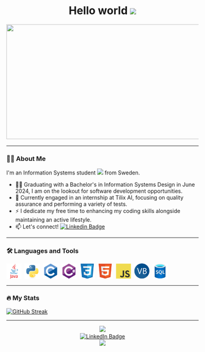 <!---https://www.sitepoint.com/github-profile-readme/--->
<div id="header" align="center">
  <h1>
    Hello world
    <img src="https://media.giphy.com/media/hvRJCLFzcasrR4ia7z/giphy.gif" width="30px"/>
  </h1>
  <div align="center">
    <img src="https://media.giphy.com/media/dWesBcTLavkZuG35MI/giphy.gif" width="600" height="300"/>
  </div>
</div>

---

### :man_technologist: About Me 
I'm an Information Systems student <img src="https://media.giphy.com/media/WUlplcMpOCEmTGBtBW/giphy.gif" width="30"> from Sweden.
- :man_student: Graduating with a Bachelor's in Information Systems Design in June 2024, I am on the lookout for software development opportunities.
- :seedling: Currently engaged in an internship at Tilix AI, focusing on quality assurance and performing a variety of tests.
- :zap: I dedicate my free time to enhancing my coding skills alongside maintaining an active lifestyle.
- :mailbox: Let's connect! [![Linkedin Badge](https://img.shields.io/badge/-Baran-blue?style=flat&logo=Linkedin&logoColor=white)](https://www.linkedin.com/in/baransel-soysuren/")

---

### :hammer_and_wrench: Languages and Tools 
<div>
  <img src="https://github.com/devicons/devicon/blob/master/icons/java/java-original-wordmark.svg" title="Java" alt="Java" width="40" height="40"/>&nbsp;
  <img src="https://github.com/devicons/devicon/blob/master/icons/python/python-original.svg" title="Python" alt="Python" width="40" height="40"/>&nbsp;
  <img src="https://github.com/devicons/devicon/blob/master/icons/c/c-original.svg" title="C" alt="C" width="40" height="40"/>&nbsp;
  <img src="https://github.com/devicons/devicon/blob/master/icons/csharp/csharp-original.svg" title="Csharp" alt="Csharp" width="40" height="40"/>&nbsp;
  <img src="https://github.com/devicons/devicon/blob/master/icons/css3/css3-original.svg"  title="CSS3" alt="CSS" width="40" height="40"/>&nbsp;
  <img src="https://github.com/devicons/devicon/blob/master/icons/html5/html5-original.svg" title="HTML5" alt="HTML" width="40" height="40"/>&nbsp;
  <img src="https://github.com/devicons/devicon/blob/master/icons/javascript/javascript-original.svg" title="JavaScript" alt="JavaScript" width="40" height="40"/>&nbsp;
  <img src="https://github.com/devicons/devicon/blob/master/icons/visualbasic/visualbasic-original.svg" title="VisualBasic" alt="VisualBasic" width="40" height="40"/>&nbsp;
  <img src="https://github.com/devicons/devicon/blob/master/icons/azuresqldatabase/azuresqldatabase-original.svg" title="SQL" **alt="SQL" width="40" height="40"/>
</div>

---

### :fire: My Stats 
<!---https://github-readme-streak-stats.herokuapp.com/demo/--->
[![GitHub Streak](http://github-readme-streak-stats.herokuapp.com?user=ba2534so-s&theme=dark&background=000000)](https://git.io/streak-stats)
<!---https://github.com/anuraghazra/github-readme-stats--->
<!---[![Top Langs](https://github-readme-stats.vercel.app/api/top-langs/?username=your-github-username&layout=compact&theme=vision-friendly-dark)](https://github.com/anuraghazra/github-readme-stats)--->

---

<div id="footer" align="center">
  <img src="https://media.giphy.com/media/v1.Y2lkPTc5MGI3NjExdXBuazFqZ2tuNW9jZzRoeDBicjhqeGU2cWowcWx0YXYzOGlybTkweiZlcD12MV9pbnRlcm5hbF9naWZfYnlfaWQmY3Q9cw/WIQ0N0OUvei1OW1h9Z/giphy.gif" width="100"/>
  <div id="badges">
    <a href="https://www.linkedin.com/in/baransel-soysuren/">
      <img src="https://img.shields.io/badge/LinkedIn-blue?logo=linkedin&logoColor=white&style=for-the-badge" alt="LinkedIn Badge"/>
    </a>
  </div>
  <img src="https://komarev.com/ghpvc/?username=ba2534so-s&style=flat-square&color=blue"/>
</div>
